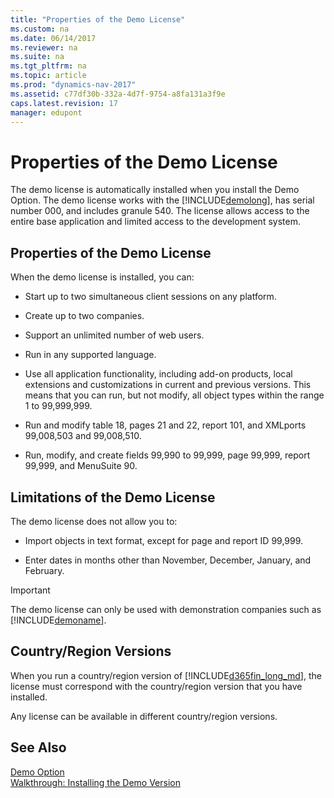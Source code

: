```yaml
---
title: "Properties of the Demo License"
ms.custom: na
ms.date: 06/14/2017
ms.reviewer: na
ms.suite: na
ms.tgt_pltfrm: na
ms.topic: article
ms.prod: "dynamics-nav-2017"
ms.assetid: c77df30b-332a-4d7f-9754-a8fa131a3f9e
caps.latest.revision: 17
manager: edupont
---
```

# Properties of the Demo License
The demo license is automatically installed when you install the Demo Option. The demo license works with the [!INCLUDE[demolong](../includes/demolong_md.md)], has serial number 000, and includes granule 540. The license allows access to the entire base application and limited access to the development system.  
  
## Properties of the Demo License  
 When the demo license is installed, you can:  
  
-   Start up to two simultaneous client sessions on any platform.  
  
-   Create up to two companies.  
  
-   Support an unlimited number of web users.  
  
-   Run in any supported language.  
  
-   Use all application functionality, including add-on products, local extensions and customizations in current and previous versions. This means that you can run, but not modify, all object types within the range 1 to 99,999,999.  
  
-   Run and modify table 18, pages 21 and 22, report 101, and XMLports 99,008,503 and 99,008,510.  
  
-   Run, modify, and create fields 99,990 to 99,999, page 99,999, report 99,999, and MenuSuite 90.  
  
## Limitations of the Demo License  
 The demo license does not allow you to:  
  
-   Import objects in text format, except for page and report ID 99,999.  
  
-   Enter dates in months other than November, December, January, and February.  
  
> [!IMPORTANT]  
>  The demo license can only be used with demonstration companies such as [!INCLUDE[demoname](../includes/demoname_md.md)].  
  
## Country/Region Versions  
 When you run a country/region version of [!INCLUDE[d365fin_long_md](../includes/d365fin_long_md.md)], the license must correspond with the country/region version that you have installed.  
  
 Any license can be available in different country/region versions.  
  
## See Also  
 [Demo Option](Demo-Option.md)   
 [Walkthrough: Installing the Demo Version](Walkthrough--Installing-the-Demo-Version.md)